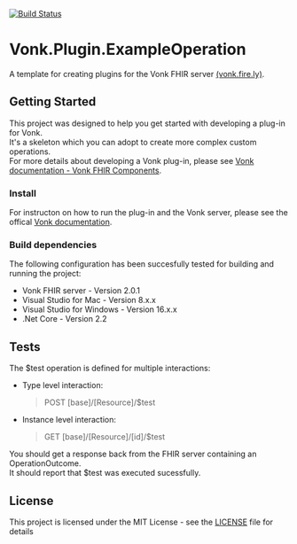 [![Build Status](https://firely.visualstudio.com/vonk%20public%20plugins/_apis/build/status/FirelyTeam.Vonk.Plugin.ExampleOperation?branchName=develop)](https://firely.visualstudio.com/vonk%20public%20plugins/_build/latest?definitionId=33&branchName=develop)

# Vonk.Plugin.ExampleOperation
A template for creating plugins for the Vonk FHIR server [(vonk.fire.ly)](vonk.fire.ly).

## Getting Started
This project was designed to help you get started with developing a plug-in for Vonk.<br>
It's a skeleton which you can adopt to create more complex custom operations.<br>
For more details about developing a Vonk plug-in, please see [Vonk documentation - Vonk FHIR Components](http://docs.simplifier.net/vonk/components/components.html).

### Install
For instructon on how to run the plug-in and the Vonk server, please see the offical [Vonk documentation](http://docs.simplifier.net/vonk/index.html).

### Build dependencies
The following configuration has been succesfully tested for building and running the project:
* Vonk FHIR server - Version 2.0.1
* Visual Studio for Mac - Version 8.x.x
* Visual Studio for Windows - Version 16.x.x
* .Net Core - Version 2.2

## Tests

The $test operation is defined for multiple interactions:

* Type level interaction:<br>
    > POST [base]/[Resource]/$test

* Instance level interaction:<br>
    > GET [base]/[Resource]/[id]/$test
    
 You should get a response back from the FHIR server containing an OperationOutcome.<br>
 It should report that $test was executed sucessfully.
    
## License

This project is licensed under the MIT License - see the [LICENSE](LICENSE) file for details
